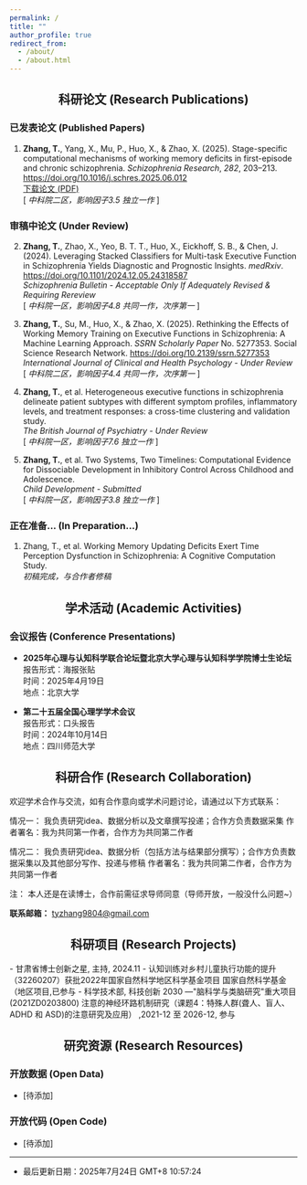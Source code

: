 ```yaml
---
permalink: /
title: ""
author_profile: true
redirect_from: 
  - /about/
  - /about.html
---
```


<h2 align="center">科研论文 (Research Publications)</h2>

### 已发表论文 (Published Papers)
1. **Zhang, T.**, Yang, X., Mu, P., Huo, X., & Zhao, X. (2025). Stage-specific computational mechanisms of working memory deficits in first-episode and chronic schizophrenia. *Schizophrenia Research*, *282*, 203–213. https://doi.org/10.1016/j.schres.2025.06.012  
   [下载论文 (PDF)](https://tyzhang98.github.io/zhang/files/paper1.pdf)<br>
   [ *中科院二区，影响因子3.5*
   *独立一作* ]

### 审稿中论文 (Under Review)
2. **Zhang, T.**, Zhao, X., Yeo, B. T. T., Huo, X., Eickhoff, S. B., & Chen, J. (2024). Leveraging Stacked Classifiers for Multi-task Executive Function in Schizophrenia Yields Diagnostic and Prognostic Insights. *medRxiv*. https://doi.org/10.1101/2024.12.05.24318587  <br>
   *Schizophrenia Bulletin - Acceptable Only If Adequately Revised & Requiring Rereview*<br>
   [ *中科院一区，影响因子4.8*
   *共同一作，次序第一* ]

3. **Zhang, T.**, Su, M., Huo, X., & Zhao, X. (2025). Rethinking the Effects of Working Memory Training on Executive Functions in Schizophrenia: A Machine Learning Approach. *SSRN Scholarly Paper* No. 5277353. Social Science Research Network. https://doi.org/10.2139/ssrn.5277353<br>
  *International Journal of Clinical and Health Psychology - Under Review*<br>
  [ *中科院二区，影响因子4.4*
  *共同一作，次序第一* ]

4. **Zhang, T.**, et al. Heterogeneous executive functions in schizophrenia delineate patient subtypes with different symptom profiles, inflammatory levels, and treatment responses: a cross-time clustering and validation study.<br>
  *The British Journal of Psychiatry - Under Review*<br>
  [ *中科院一区，影响因子7.6*
  *独立一作* ]

5. **Zhang, T.**, et al. Two Systems, Two Timelines: Computational Evidence for Dissociable Development in Inhibitory Control Across Childhood and Adolescence.<br>
  *Child Development - Submitted*<br>
  [ *中科院一区，影响因子3.8*
  *独立一作* ]

### 正在准备... (In Preparation...)
1. Zhang, T., et al. Working Memory Updating Deficits Exert Time Perception Dysfunction in Schizophrenia: A Cognitive Computation Study.<br>
  *初稿完成，与合作者修稿*


<h2 align="center">学术活动 (Academic Activities)</h2>

### 会议报告 (Conference Presentations)
- **2025年心理与认知科学联合论坛暨北京大学心理与认知科学学院博士生论坛**  
  报告形式：海报张贴  
  时间：2025年4月19日  
  地点：北京大学

- **第二十五届全国心理学学术会议**  
  报告形式：口头报告  
  时间：2024年10月14日  
  地点：四川师范大学

<h2 align="center">科研合作 (Research Collaboration)</h2>

欢迎学术合作与交流，如有合作意向或学术问题讨论，请通过以下方式联系：

情况一： 我负责研究idea、数据分析以及文章撰写投递；合作方负责数据采集
作者署名：我为共同第一作者，合作方为共同第二作者

情况二： 我负责研究idea、数据分析（包括方法与结果部分撰写）；合作方负责数据采集以及其他部分写作、投递与修稿
作者署名：我为共同第二作者，合作方为共同第一作者

注： 本人还是在读博士，合作前需征求导师同意（导师开放，一般没什么问题~）

**联系邮箱：** tyzhang9804@gmail.com

<h2 align="center">科研项目 (Research Projects)</h2>
- 甘肃省博士创新之星, 主持, 2024.11
- 认知训练对乡村儿童执行功能的提升（32260207）获批2022年国家自然科学地区科学基金项目
国家自然科学基金（地区项目,已参与
- 科学技术部, 科技创新 2030 —"脑科学与类脑研究"重大项目 (2021ZD0203800) 注意的神经环路机制研究（课题4：特殊人群(聋人、盲人、ADHD 和 ASD)的注意研究及应用）
,2021-12 至 2026-12, 参与

<h2 align="center">研究资源 (Research Resources)</h2>


### 开放数据 (Open Data)
- [待添加]

### 开放代码 (Open Code)
- [待添加]

---
- 最后更新日期：2025年7月24日 GMT+8 10:57:24